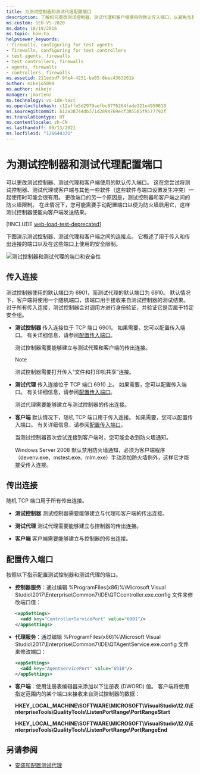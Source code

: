 ```yaml
---
title: 为测试控制器和测试代理配置端口
description: 了解如何更改测试控制器、测试代理和客户端使用的默认传入端口，以避免与其他软件发生冲突。
ms.custom: SEO-VS-2020
ms.date: 10/19/2016
ms.topic: how-to
helpviewer_keywords:
- firewalls, configuring for test agents
- firewalls, configuring for test controllers
- test agents, firewalls
- test controllers, firewalls
- agents, firewalls
- controllers, firewalls
ms.assetid: 211edbd7-9fe4-4251-ba85-8bec4363261b
author: mikejo5000
ms.author: mikejo
manager: jmartens
ms.technology: vs-ide-test
ms.openlocfilehash: c12affe5d2979aefbc8776264fade321e4950818
ms.sourcegitcommit: b12a38744db371d2894769ecf305585f9577792f
ms.translationtype: HT
ms.contentlocale: zh-CN
ms.lasthandoff: 09/13/2021
ms.locfileid: "126644331"
---
```

# <a name="configure-ports-for-test-controllers-and-test-agents"></a>为测试控制器和测试代理配置端口

可以更改测试控制器、测试代理和客户端使用的默认传入端口。 这在您尝试将测试控制器、测试代理或客户端与其他一些软件（这些软件与端口设置发生冲突）一起使用时可能会很有用。 更改端口的另一个原因是，测试控制器和客户端之间的防火墙限制。 在此情况下，您可能需要手动配置端口以便为防火墙启用它，这样测试控制器便能向客户端发送结果。

[!INCLUDE [web-load-test-deprecated](includes/web-load-test-deprecated.md)]

下图演示测试控制器、测试代理和客户端之间的连接点。 它概述了用于传入和传出连接的端口以及在这些端口上使用的安全限制。

![测试控制器和测试代理的端口和安全性](../test/media/test-controller-agent-firewall.png)

## <a name="incoming-connections"></a>传入连接

测试控制器使用的默认端口为 6901，而测试代理的默认端口为 6910。 默认情况下，客户端将使用一个随机端口，该端口用于接收来自测试控制器的测试结果。 对于所有传入连接，测试控制器会对调用方进行身份验证，并验证它是否属于特定安全组。

- **测试控制器** 传入连接位于 TCP 端口 6901。 如果需要，您可以配置传入端口。 有关详细信息，请参阅[配置传入端口](#configure-the-incoming-ports)。

    测试控制器需要能够建立与测试代理和客户端的传出连接。

    > [!NOTE]
    > 测试控制器需要打开传入“文件和打印机共享”连接。

- **测试代理** 传入连接位于 TCP 端口 6910 上。 如果需要，您可以配置传入端口。 有关详细信息，请参阅[配置传入端口](#configure-the-incoming-ports)。

   测试代理需要能够建立与测试控制器的传出连接。

- **客户端** 默认情况下，随机 TCP 端口用于传入连接。 如果需要，您可以配置传入端口。 有关详细信息，请参阅[配置传入端口](#configure-the-incoming-ports)。

   当测试控制器首次尝试连接到客户端时，您可能会收到防火墙通知。

   Windows Server 2008 默认禁用防火墙通知，必须为客户端程序（devenv.exe、mstest.exe、mlm.exe）手动添加防火墙例外，这样它才能接受传入连接。

## <a name="outgoing-connections"></a>传出连接

随机 TCP 端口用于所有传出连接。

- **测试控制器** 测试控制器需要能够建立与代理和客户端的传出连接。

- **测试代理** 测试代理需要能够建立与控制器的传出连接。

- **客户端** 客户端需要能够建立与控制器的传出连接。

## <a name="configure-the-incoming-ports"></a>配置传入端口

按照以下指示配置测试控制器和测试代理的端口。

- **控制器服务**：通过编辑 %ProgramFiles(x86)%\Microsoft Visual Studio\2017\Enterprise\Common7\IDE\QTCcontroller.exe.config 文件来修改端口值：

    ```xml
    <appSettings>
      <add key="ControllerServicePort" value="6901"/>
    </appSettings>
    ```

- **代理服务**：通过编辑 %ProgramFiles(x86)%\Microsoft Visual Studio\2017\Enterprise\Common7\IDE\QTAgentService.exe.config 文件来修改端口：

    ```xml
    <appSettings>
      <add key="AgentServicePort" value="6910"/>
    </appSettings>
    ```

- **客户端**：使用注册表编辑器来添加以下注册表 (DWORD) 值。 客户端将使用指定范围内的某个端口来接收来自测试控制器的数据：

     **HKEY_LOCAL_MACHINE\SOFTWARE\MICROSOFT\VisualStudio\12.0\EnterpriseTools\QualityTools\ListenPortRange\PortRangeStart**

     **HKEY_LOCAL_MACHINE\SOFTWARE\MICROSOFT\VisualStudio\12.0\EnterpriseTools\QualityTools\ListenPortRange\PortRangeEnd**

## <a name="see-also"></a>另请参阅

- [安装和配置测试代理](../test/lab-management/install-configure-test-agents.md)
